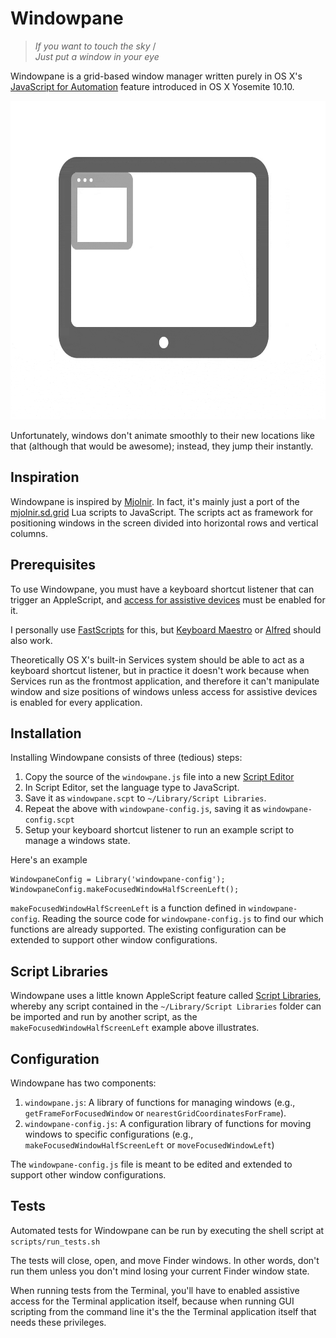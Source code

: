 # Windowpane

> *If you want to touch the sky* /<BR>
> *Just put a window in your eye*

Windowpane is a grid-based window manager written purely in OS X's [JavaScript for Automation](https://developer.apple.com/library/mac/releasenotes/InterapplicationCommunication/RN-JavaScriptForAutomation/Articles/OSX10-10.html#//apple_ref/doc/uid/TP40014508-CH109-SW1) feature introduced in OS X Yosemite 10.10.

<img src="assets/animation.gif" alt="Animation" height="510">

Unfortunately, windows don't animate smoothly to their new locations like that (although that would be awesome); instead, they jump their instantly.

## Inspiration

Windowpane is inspired by [Mjolnir](https://github.com/sdegutis/mjolnir). In fact, it's mainly just a port of the [mjolnir.sd.grid](https://luarocks.org/modules/sdegutis/mjolnir.sd.grid) Lua scripts to JavaScript. The scripts act as framework for positioning windows in the screen divided into horizontal rows and vertical columns.

## Prerequisites

To use Windowpane, you must have a keyboard shortcut listener that can trigger an AppleScript, and [access for assistive devices](https://support.apple.com/en-us/HT202866) must be enabled for it.

I personally use [FastScripts](https://red-sweater.com/fastscripts/) for this, but [Keyboard Maestro](https://www.keyboardmaestro.com/main/) or [Alfred](https://www.alfredapp.com/) should also work.

Theoretically OS X's built-in Services system should be able to act as a keyboard shortcut listener, but in practice it doesn't work because when Services run as the frontmost application, and therefore it can't manipulate window and size positions of windows unless access for assistive devices is enabled for every application.

## Installation

Installing Windowpane consists of three (tedious) steps:

1. Copy the source of the `windowpane.js` file into a new [Script Editor](https://developer.apple.com/library/mac/documentation/LanguagesUtilities/Conceptual/MacAutomationScriptingGuide/GettoKnowScriptEditor.html)
2. In Script Editor, set the language type to JavaScript.
3. Save it as `windowpane.scpt` to `~/Library/Script Libraries`.
4. Repeat the above with `windowpane-config.js`, saving it as `windowpane-config.scpt`
5. Setup your keyboard shortcut listener to run an example script to manage a windows state.

Here's an example

``` AppleScript
WindowpaneConfig = Library('windowpane-config');
WindowpaneConfig.makeFocusedWindowHalfScreenLeft();
```

`makeFocusedWindowHalfScreenLeft` is a function defined in `windowpane-config`. Reading the source code for `windowpane-config.js` to find our which functions are already supported. The existing configuration can be extended to support other window configurations.

## Script Libraries

Windowpane uses a little known AppleScript feature called [Script Libraries](https://developer.apple.com/library/mac/documentation/AppleScript/Conceptual/AppleScriptLangGuide/conceptual/ASLR_script_objects.html#//apple_ref/doc/uid/TP40000983-CH207-SW6), whereby any script contained in the `~/Library/Script Libraries` folder can be imported and run by another script, as the `makeFocusedWindowHalfScreenLeft` example above illustrates.

## Configuration

Windowpane has two components:

1. `windowpane.js`: A library of functions for managing windows  (e.g., `getFrameForFocusedWindow` or `nearestGridCoordinatesForFrame`).
2. `windowpane-config.js`: A configuration library of functions for moving windows to specific configurations (e.g., `makeFocusedWindowHalfScreenLeft` or `moveFocusedWindowLeft`)

The `windowpane-config.js` file is meant to be edited and extended to support other window configurations.

## Tests

Automated tests for Windowpane can be run by executing the shell script at `scripts/run_tests.sh`

The tests will close, open, and move Finder windows. In other words, don't run them unless you don't mind losing your current Finder window state.

When running tests from the Terminal, you'll have to enabled assistive access for the Terminal application itself, because when running GUI scripting from the command line it's the the Terminal application itself that needs these privileges.
